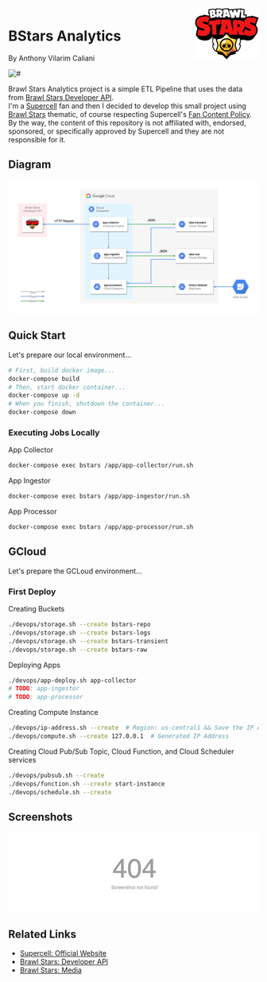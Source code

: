 <img src=".docs/brawlstars.jpg" width="128px" align="right"/>

# BStars Analytics
By Anthony Vilarim Caliani

![#](https://img.shields.io/badge/licence-MIT-lightseagreen.svg)

Brawl Stars Analytics project is a simple ETL Pipeline that uses the data from [Brawl Stars Developer API](https://developer.brawlstars.com/).<br>
I'm a [Supercell](https://supercell.com/en/) fan and then I decided to develop this small project using [Brawl Stars](https://supercell.com/en/games/brawlstars/) thematic, of course respecting Supercell's [Fan Content Policy](http://www.supercell.com/fan-content-policy). By the way, the content of this repository is not affiliated with, endorsed, sponsored, or specifically approved by Supercell and they are not responsible for it.<br>


## Diagram
![diagram](.docs/diagram.png)


## Quick Start

Let's prepare our local environment...
```bash
# First, build docker image...
docker-compose build
# Then, start docker container...
docker-compose up -d
# When you finish, shutdown the container...
docker-compose down
```

### Executing Jobs Locally
App Collector
```bash
docker-compose exec bstars /app/app-collector/run.sh
```
App Ingestor
```bash
docker-compose exec bstars /app/app-ingestor/run.sh
```
App Processor
```bash
docker-compose exec bstars /app/app-processor/run.sh
```


## GCloud
Let's prepare the GCLoud environment...

### First Deploy

Creating Buckets
```bash
./devops/storage.sh --create bstars-repo
./devops/storage.sh --create bstars-logs
./devops/storage.sh --create bstars-transient
./devops/storage.sh --create bstars-raw
```

Deploying Apps
```bash
./devops/app-deploy.sh app-collector
# TODO: app-ingestor
# TODO: app-processor
```

Creating Compute Instance
```bash
./devops/ip-address.sh --create  # Region: us-central1 && Save the IP Address
./devops/compute.sh --create 127.0.0.1  # Generated IP Address
```

Creating Cloud Pub/Sub Topic, Cloud Function, and Cloud Scheduler services
```bash
./devops/pubsub.sh --create
./devops/function.sh --create start-instance
./devops/schedule.sh --create
```


## Screenshots
![screenshot](.docs/screenshot.png)


## Related Links
- [Supercell: Official Website](https://supercell.com/en/)
- [Brawl Stars: Developer API](https://developer.brawlstars.com/)
- [Brawl Stars: Media](https://supercell.com/en/for-media/)

